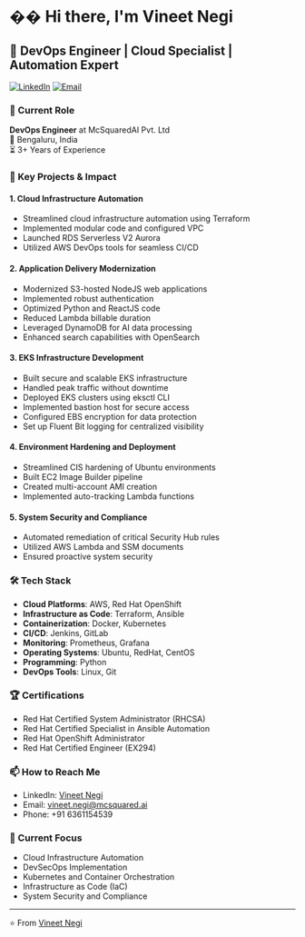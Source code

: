 # �� Hi there, I'm Vineet Negi

## 🚀 DevOps Engineer | Cloud Specialist | Automation Expert

[![LinkedIn](https://img.shields.io/badge/LinkedIn-Connect-blue)](https://linkedin.com/in/vineet-negi)
[![Email](https://img.shields.io/badge/Email-Contact-red)](mailto:vineet.negi@mcsquared.ai)

### 🏢 Current Role
**DevOps Engineer** at McSquaredAI Pvt. Ltd  
📍 Bengaluru, India  
⏳ 3+ Years of Experience

### 🎯 Key Projects & Impact

#### 1. Cloud Infrastructure Automation
- Streamlined cloud infrastructure automation using Terraform
- Implemented modular code and configured VPC
- Launched RDS Serverless V2 Aurora
- Utilized AWS DevOps tools for seamless CI/CD

#### 2. Application Delivery Modernization
- Modernized S3-hosted NodeJS web applications
- Implemented robust authentication
- Optimized Python and ReactJS code
- Reduced Lambda billable duration
- Leveraged DynamoDB for AI data processing
- Enhanced search capabilities with OpenSearch

#### 3. EKS Infrastructure Development
- Built secure and scalable EKS infrastructure
- Handled peak traffic without downtime
- Deployed EKS clusters using eksctl CLI
- Implemented bastion host for secure access
- Configured EBS encryption for data protection
- Set up Fluent Bit logging for centralized visibility

#### 4. Environment Hardening and Deployment
- Streamlined CIS hardening of Ubuntu environments
- Built EC2 Image Builder pipeline
- Created multi-account AMI creation
- Implemented auto-tracking Lambda functions

#### 5. System Security and Compliance
- Automated remediation of critical Security Hub rules
- Utilized AWS Lambda and SSM documents
- Ensured proactive system security

### 🛠️ Tech Stack

- **Cloud Platforms**: AWS, Red Hat OpenShift
- **Infrastructure as Code**: Terraform, Ansible
- **Containerization**: Docker, Kubernetes
- **CI/CD**: Jenkins, GitLab
- **Monitoring**: Prometheus, Grafana
- **Operating Systems**: Ubuntu, RedHat, CentOS
- **Programming**: Python
- **DevOps Tools**: Linux, Git

### 🏆 Certifications

- Red Hat Certified System Administrator (RHCSA)
- Red Hat Certified Specialist in Ansible Automation
- Red Hat OpenShift Administrator
- Red Hat Certified Engineer (EX294)

### 📫 How to Reach Me

- LinkedIn: [Vineet Negi](https://linkedin.com/in/vineet-negi)
- Email: vineet.negi@mcsquared.ai
- Phone: +91 6361154539

### 🎯 Current Focus

- Cloud Infrastructure Automation
- DevSecOps Implementation
- Kubernetes and Container Orchestration
- Infrastructure as Code (IaC)
- System Security and Compliance

---

⭐️ From [Vineet Negi](https://github.com/vineetnegi0101)
